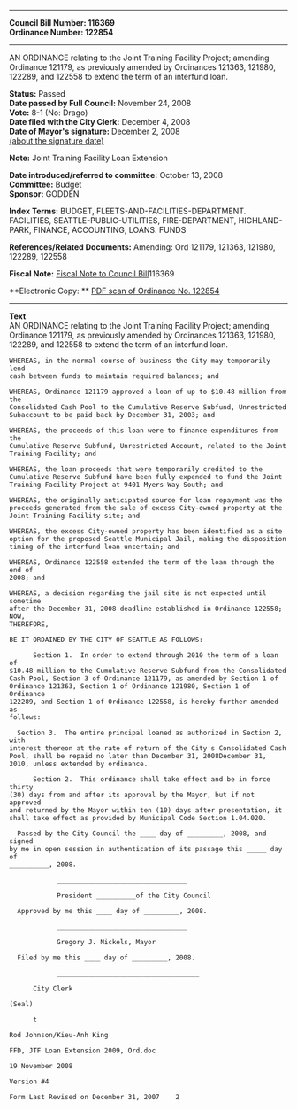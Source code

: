 * * * * *  
  
**Council Bill Number: [](#h0)[](#h2)116369**   
**Ordinance Number: 122854**  
  
* * * * *  
  
AN ORDINANCE relating to the Joint Training Facility Project; amending Ordinance 121179, as previously amended by Ordinances 121363, 121980, 122289, and 122558 to extend the term of an interfund loan.  
  
**Status:** Passed   
**Date passed by Full Council:** November 24, 2008   
**Vote:** 8-1 (No: Drago)   
**Date filed with the City Clerk:** December 4, 2008   
**Date of Mayor's signature:** December 2, 2008   
[(about the signature date)](/~public/approvaldate.htm)   
  
**Note:** Joint Training Facility Loan Extension  
  
  
**Date introduced/referred to committee:** October 13, 2008   
**Committee:** Budget   
**Sponsor:** GODDEN   
  
**Index Terms:** BUDGET, FLEETS-AND-FACILITIES-DEPARTMENT. FACILITIES, SEATTLE-PUBLIC-UTILITIES, FIRE-DEPARTMENT, HIGHLAND-PARK, FINANCE, ACCOUNTING, LOANS. FUNDS  
  
**References/Related Documents:** Amending: Ord 121179, 121363, 121980, 122289, 122558  
  
**Fiscal Note:** [Fiscal Note to Council Bill](http://clerk.seattle.gov/~public/fnote/116369.htm)[](#h1)[](#h3)116369  
  
**Electronic Copy: ** [PDF scan of Ordinance No. 122854](/~archives/Ordinances/Ord_122854.pdf)  
  
* * * * *  
  
**Text**  
    AN ORDINANCE relating to the Joint Training Facility Project; amending  
    Ordinance 121179, as previously amended by Ordinances 121363, 121980,  
    122289, and 122558 to extend the term of an interfund loan.  
  
    WHEREAS, in the normal course of business the City may temporarily lend  
    cash between funds to maintain required balances; and  
  
    WHEREAS, Ordinance 121179 approved a loan of up to $10.48 million from the  
    Consolidated Cash Pool to the Cumulative Reserve Subfund, Unrestricted  
    Subaccount to be paid back by December 31, 2003; and  
  
    WHEREAS, the proceeds of this loan were to finance expenditures from the  
    Cumulative Reserve Subfund, Unrestricted Account, related to the Joint  
    Training Facility; and  
  
    WHEREAS, the loan proceeds that were temporarily credited to the  
    Cumulative Reserve Subfund have been fully expended to fund the Joint  
    Training Facility Project at 9401 Myers Way South; and  
  
    WHEREAS, the originally anticipated source for loan repayment was the  
    proceeds generated from the sale of excess City-owned property at the  
    Joint Training Facility site; and  
  
    WHEREAS, the excess City-owned property has been identified as a site  
    option for the proposed Seattle Municipal Jail, making the disposition  
    timing of the interfund loan uncertain; and  
  
    WHEREAS, Ordinance 122558 extended the term of the loan through the end of  
    2008; and  
  
    WHEREAS, a decision regarding the jail site is not expected until sometime  
    after the December 31, 2008 deadline established in Ordinance 122558; NOW,  
    THEREFORE,  
  
    BE IT ORDAINED BY THE CITY OF SEATTLE AS FOLLOWS:  
  
          Section 1.  In order to extend through 2010 the term of a loan of  
    $10.48 million to the Cumulative Reserve Subfund from the Consolidated  
    Cash Pool, Section 3 of Ordinance 121179, as amended by Section 1 of  
    Ordinance 121363, Section 1 of Ordinance 121980, Section 1 of Ordinance  
    122289, and Section 1 of Ordinance 122558, is hereby further amended as  
    follows:  
  
      Section 3.  The entire principal loaned as authorized in Section 2, with  
    interest thereon at the rate of return of the City's Consolidated Cash  
    Pool, shall be repaid no later than December 31, 2008December 31,  
    2010, unless extended by ordinance.  
  
          Section 2.  This ordinance shall take effect and be in force thirty  
    (30) days from and after its approval by the Mayor, but if not approved  
    and returned by the Mayor within ten (10) days after presentation, it  
    shall take effect as provided by Municipal Code Section 1.04.020.  
  
      Passed by the City Council the ____ day of _________, 2008, and signed  
    by me in open session in authentication of its passage this _____ day of  
    __________, 2008.  
  
                _________________________________  
  
                President __________of the City Council  
  
      Approved by me this ____ day of _________, 2008.  
  
                _________________________________  
  
                Gregory J. Nickels, Mayor  
  
      Filed by me this ____ day of _________, 2008.  
  
                ____________________________________  
  
          City Clerk  
  
    (Seal)  
  
          t  
  
    Rod Johnson/Kieu-Anh King  
  
    FFD, JTF Loan Extension 2009, Ord.doc  
  
    19 November 2008  
  
    Version #4  
  
    Form Last Revised on December 31, 2007    2  
